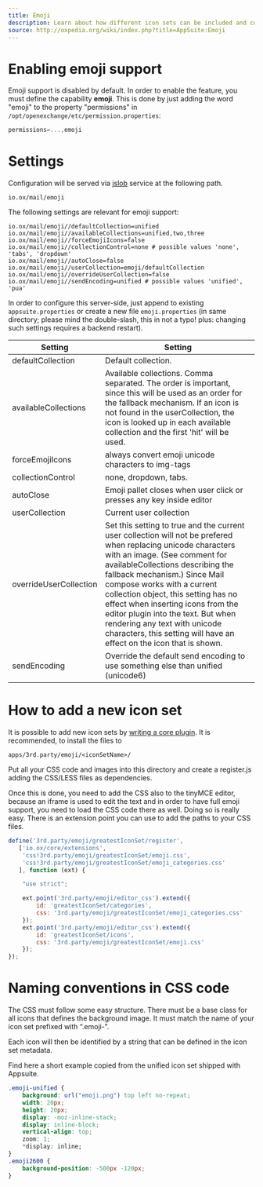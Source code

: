 ```yaml
---
title: Emoji
description: Learn about how different icon sets can be included and configured.
source: http://oxpedia.org/wiki/index.php?title=AppSuite:Emoji
---
```


# Enabling emoji support

Emoji support is disabled by default. In order to enable the feature, you must define the capability __emoji__. 
This is done by just adding the word "emoji" to the property "permissions" in ``/opt/openexchange/etc/permission.properties``:


```javascript
permissions=...,emoji
```

# Settings

Configuration will be served via [jslob](TODO) service at the following path.


```
io.ox/mail/emoji
```


The following settings are relevant for emoji support:

```
io.ox/mail/emoji//defaultCollection=unified
io.ox/mail/emoji//availableCollections=unified,two,three
io.ox/mail/emoji//forceEmojiIcons=false
io.ox/mail/emoji//collectionControl=none # possible values 'none', 'tabs', 'dropdown'
io.ox/mail/emoji//autoClose=false
io.ox/mail/emoji//userCollection=emoji/defaultCollection
io.ox/mail/emoji//overrideUserCollection=false
io.ox/mail/emoji//sendEncoding=unified # possible values 'unified', 'pua'
```

In order to configure this server-side, just append to existing ``appsuite.properties`` or create a new file ``emoji.properties`` (in same directory; please mind the double-slash, this in not a typo! plus: changing such settings requires a backend restart).

| Setting | Setting |
|------------------------|----------------------------------------------------------------------------------------------------------------------------------------------------------------------------------------------------------------------------------------------------------------------------------------------------------------------------------------------------------------------------------------------------------------------------------------------------------------------------|
| defaultCollection | Default collection. |
| availableCollections | Available collections. Comma separated. The order is important, since this will be used as an order for the fallback mechanism. If an icon is not found in the userCollection, the icon is looked up in each available collection and the first 'hit' will be used. |
| forceEmojiIcons | always convert emoji unicode characters to img-tags |
| collectionControl | none, dropdown, tabs. |
| autoClose | Emoji pallet closes when user click or presses any key inside editor |
| userCollection | Current user collection |
| overrideUserCollection | Set this setting to true and the current user collection will not be prefered when replacing unicode characters with an image. (See comment for availableCollections describing the fallback mechanism.) Since Mail compose works with a current collection object, this setting has no effect when inserting icons from the editor plugin into the text. But when rendering any text with unicode characters, this setting will have an effect on the icon that is shown. |
| sendEncoding | Override the default send encoding to use something else than unified (unicode6) |

# How to add a new icon set

It is possible to add new icon sets by [writing a core plugin](http://oxpedia.org/wiki/index.php?title=AppSuite:Writing_a_simple_application). It is recommended, to install the files to

```
apps/3rd.party/emoji/<iconSetName>/
```

Put all your CSS code and images into this directory and create a register.js adding the CSS/LESS files as dependencies.

Once this is done, you need to add the CSS also to the tinyMCE editor, because an iframe is used to edit the text and in order to have full emoji support, you need to load the CSS code there as well. 
Doing so is really easy. 
There is an extension point you can use to add the paths to your CSS files.

```javascript
define('3rd.party/emoji/greatestIconSet/register',
   ['io.ox/core/extensions',
    'css!3rd.party/emoji/greatestIconSet/emoji.css',
    'css!3rd.party/emoji/greatestIconSet/emoji_categories.css'
   ], function (ext) {

    "use strict";

    ext.point('3rd.party/emoji/editor_css').extend({
        id: 'greatestIconSet/categories',
        css: '3rd.party/emoji/greatestIconSet/emoji_categories.css'
    });
    ext.point('3rd.party/emoji/editor_css').extend({
        id: 'greatestIconSet/icons',
        css: '3rd.party/emoji/greatestIconSet/emoji.css'
    });
});
```

# Naming conventions in CSS code

The CSS must follow some easy structure. 
There must be a base class for all icons that defines the background image. 
It must match the name of your icon set prefixed with “.emoji-”.

Each icon will then be identified by a string that can be defined in the icon set metadata.

Find here a short example copied from the unified icon set shipped with Appsuite.

```css
.emoji-unified { 
    background: url("emoji.png") top left no-repeat;
    width: 20px;
    height: 20px;
    display: -moz-inline-stack;
    display: inline-block;
    vertical-align: top;
    zoom: 1;
    *display: inline;
}
.emoji2600 { 
    background-position: -500px -120px;
}
```
